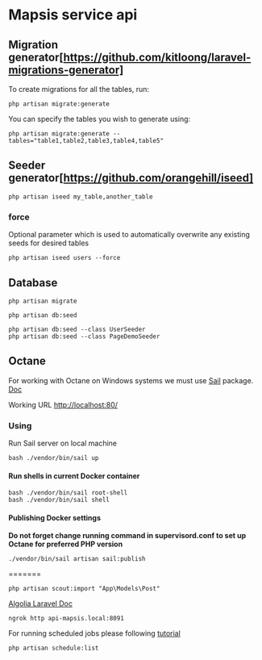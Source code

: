 # Mapsis service api

## Migration generator[https://github.com/kitloong/laravel-migrations-generator]

To create migrations for all the tables, run:

```terminal
php artisan migrate:generate
```

You can specify the tables you wish to generate using:

```terminal
php artisan migrate:generate --tables="table1,table2,table3,table4,table5"
```

## Seeder generator[https://github.com/orangehill/iseed]

```terminal
php artisan iseed my_table,another_table
```

### force

Optional parameter which is used to automatically overwrite any existing seeds for desired tables

```terminal
php artisan iseed users --force
```

## Database

```terminal
php artisan migrate
```

```terminal
php artisan db:seed
```

```terminal
php artisan db:seed --class UserSeeder
php artisan db:seed --class PageDemoSeeder
```

## Octane

For working with Octane on Windows systems we must use [Sail](https://laravel.com/docs/9.x/sail) package.
[Doc](https://laravel.com/docs/9.x/octane#roadrunner-via-laravel-sail)

Working URL <http://localhost:80/>

### Using

Run Sail server on local machine

```terminal
bash ./vendor/bin/sail up
```

#### Run shells in current Docker container

```terminal
bash ./vendor/bin/sail root-shell
bash ./vendor/bin/sail shell
```

#### Publishing Docker settings

**Do not forget change running command in supervisord.conf to set up Octane for preferred PHP version**

```terminal
./vendor/bin/sail artisan sail:publish
```

=======

```terminal
php artisan scout:import "App\Models\Post"
```

[Algolia Laravel Doc](https://www.algolia.com/doc/framework-integration/laravel/searching/server-side-search/?client=php)

```terminal
ngrok http api-mapsis.local:8091
```

For running scheduled jobs please following [tutorial](https://laravel.com/docs/9.x/scheduling#running-the-scheduler)

```terminal
php artisan schedule:list
```
